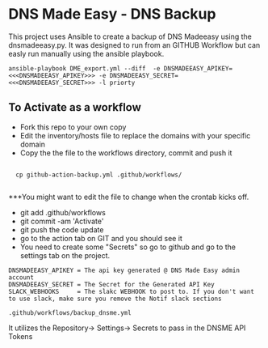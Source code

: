 # DNS Made Easy - DNS Backup

This project uses Ansible to create a backup of DNS Madeeasy using the dnsmadeeasy.py. 
It was designed to run from an GITHUB Workflow but can easly run manually using the ansible playbook.

```
ansible-playbook DME_export.yml --diff  -e DNSMADEEASY_APIKEY=<<<DNSMADEEASY_APIKEY>>> -e DNSMADEEASY_SECRET=<<<DNSMADEEASY_SECRET>>> -l priorty
```


## To Activate as a workflow
* Fork this repo to your own copy
* Edit the inventory/hosts file to replace the domains with your specific domain
* Copy the the file to the workflows directory, commit and push it
``` 
  
  cp github-action-backup.yml .github/workflows/
  
```
  ***You might want to edit the file to change when the crontab kicks off.
* git add .github/workflows
* git commit -am 'Activate'
* git push the code update
* go to the action tab on GIT and you should see it 
* You need to create some "Secrets" so go to github and go to the settings tab on the project.
```
DNSMADEEASY_APIKEY = The api key generated @ DNS Made Easy admin account
DNSMADEEASY_SECRET = The Secret for the Generated API Key
SLACK_WEBHOOKS     = The slakc WEBHOOK to post to. If you don't want to use slack, make sure you remove the Notif slack sections
```

```
.github/workflows/backup_dnsme.yml
```
It utilizes the Repository-> Settings-> Secrets to pass in the DNSME API Tokens

